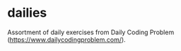 # dailies

Assortment of daily exercises from Daily Coding Problem (https://www.dailycodingproblem.com/).
